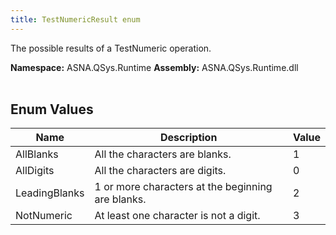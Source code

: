 ```yaml
---
title: TestNumericResult enum
---
```


The possible results of a TestNumeric operation.

**Namespace:** ASNA.QSys.Runtime
**Assembly:** ASNA.QSys.Runtime.dll
<br>
<br>

## Enum Values

| Name | Description | Value
| --- | --- | --- 
| AllBlanks | All the characters are blanks. | 1 |
| AllDigits | All the characters are digits. | 0 |
| LeadingBlanks | 1 or more characters at the beginning are blanks. | 2 |
| NotNumeric | At least one character is not a digit. | 3 |
